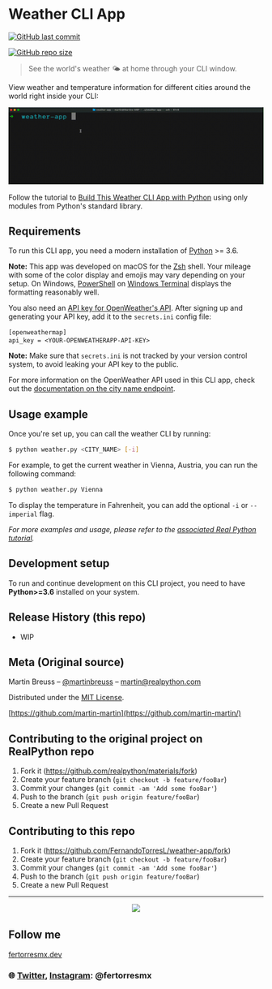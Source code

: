 # Weather CLI App

<a href="https://github.com/FernandoTorresL/weather-app/commits/main" target="_blank">![GitHub last commit](https://img.shields.io/github/last-commit/FernandoTorresL/weather-app)</a>

<a href="https://github.com/FernandoTorresL/weather-app" target="_blank">![GitHub repo size](https://img.shields.io/github/repo-size/FernandoTorresL/weather-app)</a>

> See the world's weather 🌤 at home through your CLI window.

View weather and temperature information for different cities around the world right inside your CLI:

![CLI interactions using the weather CLI app](weather.gif)

Follow the tutorial to [Build This Weather CLI App with Python](https://realpython.com/build-a-python-weather-app-cli/) using only modules from Python's standard library.

## Requirements

To run this CLI app, you need a modern installation of [Python](https://www.python.org/) >= 3.6.

**Note:** This app was developed on macOS for the [Zsh](https://www.zsh.org) shell. Your mileage with some of the color display and emojis may vary depending on your setup. On Windows, [PowerShell](https://docs.microsoft.com/en-us/powershell/) on [Windows Terminal](https://github.com/microsoft/terminal) displays the formatting reasonably well.

You also need an [API key for OpenWeather's API](https://openweathermap.org/appid). After signing up and generating your API key, add it to the `secrets.ini` config file:

```
[openweathermap]
api_key = <YOUR-OPENWEATHERAPP-API-KEY>
```

**Note:** Make sure that `secrets.ini` is not tracked by your version control system, to avoid leaking your API key to the public.

For more information on the OpenWeather API used in this CLI app, check out the [documentation on the city name endpoint](https://openweathermap.org/current#name).

## Usage example

Once you're set up, you can call the weather CLI by running:

```bash
$ python weather.py <CITY_NAME> [-i]
```

For example, to get the current weather in Vienna, Austria, you can run the following command:

```bash
$ python weather.py Vienna
```

To display the temperature in Fahrenheit, you can add the optional `-i` or `--imperial` flag.

_For more examples and usage, please refer to the [associated Real Python tutorial](https://realpython.com/build-a-python-weather-app-cli/)._

## Development setup

To run and continue development on this CLI project, you need to have **Python>=3.6** installed on your system.

## Release History (this repo)

- WIP

## Meta (Original source)

Martin Breuss – [@martinbreuss](https://twitter.com/martinbreuss) – martin@realpython.com

Distributed under the [MIT License](https://opensource.org/licenses/MIT).

[https://github.com/martin-martin](https://github.com/martin-martin/)

## Contributing to the original project on RealPython repo

1. Fork it (<https://github.com/realpython/materials/fork>)
2. Create your feature branch (`git checkout -b feature/fooBar`)
3. Commit your changes (`git commit -am 'Add some fooBar'`)
4. Push to the branch (`git push origin feature/fooBar`)
5. Create a new Pull Request

## Contributing to this repo

1. Fork it (<https://github.com/FernandoTorresL/weather-app/fork>)
2. Create your feature branch (`git checkout -b feature/fooBar`)
3. Commit your changes (`git commit -am 'Add some fooBar'`)
4. Push to the branch (`git push origin feature/fooBar`)
5. Create a new Pull Request

---

<div align="center">
    <a href="https://fertorresmx.dev/">
      <img height="150em" src="https://raw.githubusercontent.com/FernandoTorresL/FernandoTorresL/main/media/FerTorres-dev1.png">
  </a>
</div>

## Follow me 
[fertorresmx.dev](https://fertorresmx.dev/)

### :globe_with_meridians: [Twitter](https://twitter.com/FerTorresMx), [Instagram](https://www.instagram.com/fertorresmx/): @fertorresmx
